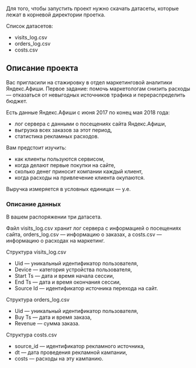Для того, чтобы запустить проект нужно скачать датасеты, которые лежат в корневой директории проетка.

Список датасетов:
- visits_log.csv
- orders_log.csv
- costs.csv

## Описание проекта

Вас пригласили на стажировку в отдел маркетинговой аналитики Яндекс.Афиши. Первое задание: помочь маркетологам снизить расходы — отказаться от невыгодных источников трафика и перераспределить бюджет.

Есть данные Яндекс.Афиши с июня 2017 по конец мая 2018 года:
- лог сервера с данными о посещениях сайта Яндекс.Афиши,
- выгрузка всех заказов за этот период,
- статистика рекламных расходов.

Вам предстоит изучить:

- как клиенты пользуются сервисом,
- когда делают первые покупки на сайте,
- сколько денег приносит компании каждый клиент,
- когда расходы на привлечение клиента окупаются.

Выручка измеряется в условных единицах — у.е.

### Описание данных

В вашем распоряжении три датасета.

Файл visits_log.csv хранит лог сервера с информацией о посещениях сайта, orders_log.csv — информацию о заказах, а costs.csv — информацию о расходах на маркетинг.

Структура visits_log.csv

- Uid — уникальный идентификатор пользователя,
- Device — категория устройства пользователя,
- Start Ts — дата и время начала сессии,
- End Ts — дата и время окончания сессии,
- Source Id — идентификатор источника перехода на сайт.

Структура orders_log.csv

- Uid — уникальный идентификатор пользователя,
- Buy Ts — дата и время заказа,
- Revenue — сумма заказа.

Структура costs.csv

- source_id — идентификатор рекламного источника,
- dt — дата проведения рекламной кампании,
- costs — расходы на эту кампанию.
